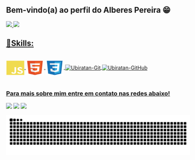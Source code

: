 ## Bem-vindo(a) ao perfil do Alberes Pereira 😁

<div>
   <a href="https://github.com/Alberesbass">
   <img height="180em" src="https://github-readme-stats.vercel.app/api?username=Alberesbass&show_icons=true&theme=tokyonight&include_all_commits=true&count_private=true"/>
   <img height="180em" src="https://github-readme-stats.vercel.app/api/top-langs/?username=Alberesbass&layout=compact&langs_count=6&theme=tokyonight"/>
</div>

## 🚀Skills:

<div style="display: inline_block"><br>
   <img align="center" alt="Js" height="40" width="50" src="https://raw.githubusercontent.com/devicons/devicon/master/icons/javascript/javascript-plain.svg">
  <img align="center" alt="HTML" height="40" width="50" src="https://raw.githubusercontent.com/devicons/devicon/master/icons/html5/html5-original.svg">
  <img align="center" alt="CSS" height="40" width="50" src="https://raw.githubusercontent.com/devicons/devicon/master/icons/css3/css3-original.svg">
   <img align="center" alt="Ubiratan-Git" height="40" width="50" src="https://cdn.jsdelivr.net/gh/devicons/devicon/icons/git/git-original.svg" />
  <img align="center" alt="Ubiratan-GitHub" height="40" width="50" src="https://cdn.jsdelivr.net/gh/devicons/devicon/icons/github/github-original.svg" />
</div>
 
 <br>
 
  ### Para mais sobre mim entre em contato nas redes abaixo!
 
<div> 
  <a href="https://www.linkedin.com/in/alberesnascimento" target="_blank"><img src="https://img.shields.io/badge/-LinkedIn-blue?style=for-the-badge&logo=Linkedin&logoColor=white" target="_blank"></a>
  <a href="https://www.instagram.com/alberesbass" target="_blank"><img src="https://img.shields.io/badge/-Instagram-%23E4405F?style=for-the-badge&logo=instagram&logoColor=white" target="_blank"></a>
  <a href ="mailto:alberesbass@hotmail.com"><img src="https://img.shields.io/badge/-Hotmail-0078D4?style=for-the-badge&logo=microsoft-outlook&logoColor=white" target="_blank"></a>

  ![snake gif](https://github.com/Alberesbass/Alberesbass/blob/output/github-contribution-grid-snake-dark.svg)
  <!-- ![Snake animation](https://github.com/Alberesbass/Alberesbass/blob/output/github-contribution-grid-snake.svg) -->

</div>


